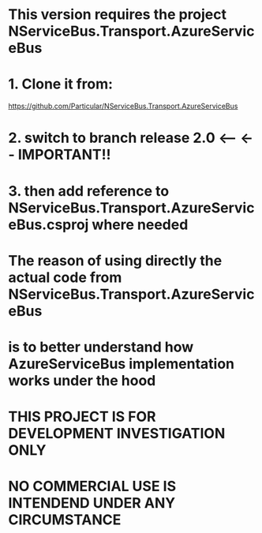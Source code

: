 # This version requires the project NServiceBus.Transport.AzureServiceBus
# 1. Clone it from: 
https://github.com/Particular/NServiceBus.Transport.AzureServiceBus
# 2. switch to branch release 2.0 <-- <-- IMPORTANT!! 
# 3. then add reference to NServiceBus.Transport.AzureServiceBus.csproj where needed 


# The reason of using directly the actual code from NServiceBus.Transport.AzureServiceBus
# is to better understand how AzureServiceBus implementation works under the hood


# THIS PROJECT IS FOR DEVELOPMENT INVESTIGATION ONLY
# NO COMMERCIAL USE IS INTENDEND UNDER ANY CIRCUMSTANCE
